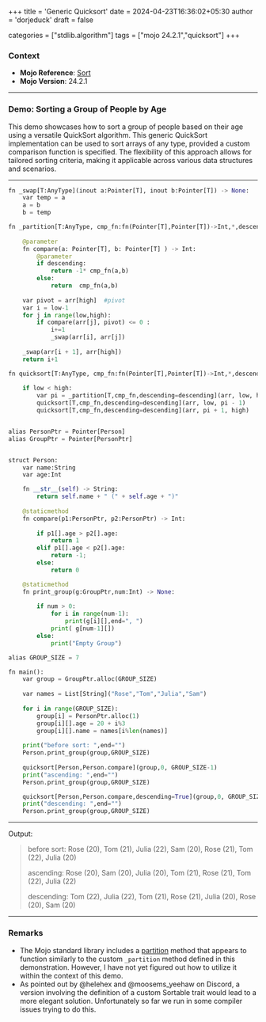 +++
title = 'Generic Quicksort'
date = 2024-04-23T16:36:02+05:30
author = 'dorjeduck' 
draft = false

categories = ["stdlib.algorithm"]
tags = ["mojo 24.2.1","quicksort"]
+++

### Context

- **Mojo Reference**: [Sort](https://docs.modular.com/mojo/stdlib/algorithm/sort)
- **Mojo Version**: 24.2.1

---

### Demo: Sorting a Group of People by Age

This demo showcases how to sort a group of people based on their age using a versatile QuickSort algorithm. This generic QuickSort implementation can be used to sort arrays of any type, provided a custom comparison function is specified. The flexibility of this approach allows for tailored sorting criteria, making it applicable across various data structures and scenarios.

---

```python
fn _swap[T:AnyType](inout a:Pointer[T], inout b:Pointer[T]) -> None:
    var temp = a
    a = b
    b = temp

fn _partition[T:AnyType, cmp_fn:fn(Pointer[T],Pointer[T])->Int,*,descending:Bool=False](inout arr:Pointer[Pointer[T]],  low:Int,  high:Int) -> Int:
    
    @parameter
    fn compare(a: Pointer[T], b: Pointer[T] ) -> Int:
        @parameter
        if descending: 
            return -1* cmp_fn(a,b)
        else: 
            return  cmp_fn(a,b)
    
    var pivot = arr[high]  #pivot
    var i = low-1  
    for j in range(low,high):
        if compare(arr[j], pivot) <= 0 : 
            i+=1
            _swap(arr[i], arr[j])
                           
    _swap(arr[i + 1], arr[high])
    return i+1

fn quicksort[T:AnyType, cmp_fn:fn(Pointer[T],Pointer[T])->Int,*,descending:Bool=False](inout arr:Pointer[Pointer[T]], low:Int, high:Int):
    
    if low < high:
        var pi = _partition[T,cmp_fn,descending=descending](arr, low, high,)
        quicksort[T,cmp_fn,descending=descending](arr, low, pi - 1)
        quicksort[T,cmp_fn,descending=descending](arr, pi + 1, high)


alias PersonPtr = Pointer[Person]
alias GroupPtr = Pointer[PersonPtr]


struct Person:
    var name:String
    var age:Int

    fn __str__(self) -> String:
        return self.name + " (" + self.age + ")"
    
    @staticmethod
    fn compare(p1:PersonPtr, p2:PersonPtr) -> Int:
        
        if p1[].age > p2[].age:
            return 1
        elif p1[].age < p2[].age:
            return -1; 
        else:
            return 0

    @staticmethod
    fn print_group(g:GroupPtr,num:Int) -> None:
    
        if num > 0:
            for i in range(num-1):
                print(g[i][],end=", ")
            print( g[num-1][])
        else:
            print("Empty Group")

alias GROUP_SIZE = 7

fn main():
    var group = GroupPtr.alloc(GROUP_SIZE)
    
    var names = List[String]("Rose","Tom","Julia","Sam") 
    
    for i in range(GROUP_SIZE):
        group[i] = PersonPtr.alloc(1)
        group[i][].age = 20 + i%3
        group[i][].name = names[i%len(names)]
 
    print("before sort: ",end="")
    Person.print_group(group,GROUP_SIZE)
    
    quicksort[Person,Person.compare](group,0, GROUP_SIZE-1)
    print("ascending: ",end="")
    Person.print_group(group,GROUP_SIZE)

    quicksort[Person,Person.compare,descending=True](group,0, GROUP_SIZE-1)
    print("descending: ",end="")
    Person.print_group(group,GROUP_SIZE)
```

---

Output:

> before sort: Rose (20), Tom (21), Julia (22), Sam (20), Rose (21), Tom (22), Julia (20)
>
> ascending: Rose (20), Sam (20), Julia (20), Tom (21), Rose (21), Tom (22), Julia (22)
>
> descending: Tom (22), Julia (22), Tom (21), Rose (21), Julia (20), Rose (20), Sam (20)

---

### Remarks

* The Mojo standard library includes a [partition](https://docs.modular.com/mojo/stdlib/algorithm/sort#partition) method that appears to function similarly to the custom `_partition` method defined in this demonstration. However, I have not yet figured out how to utilize it within the context of this demo.
* As pointed out by @helehex and @moosems_yeehaw on Discord, a version involving the definition of a custom Sortable trait would lead to a more elegant solution. Unfortunately so far we run in some compiler issues trying to do this.
